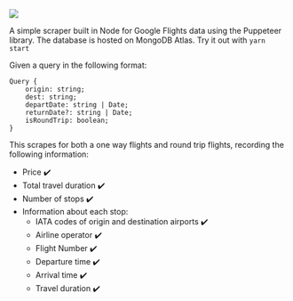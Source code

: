 <img src="https://upload.wikimedia.org/wikipedia/en/thumb/8/86/Google_Flights_logo.svg/1280px-Google_Flights_logo.svg.png" />

A simple scraper built in Node for Google Flights data using the Puppeteer library. The database is hosted on MongoDB Atlas. 
Try it out with `yarn start`

Given a query in the following format:

```
Query {
    origin: string;
    dest: string;
    departDate: string | Date;
    returnDate?: string | Date;
    isRoundTrip: boolean;
}
```

This scrapes for both a one way flights and round trip flights, recording the following information:

* Price :heavy_check_mark:
* Total travel duration :heavy_check_mark:
* Number of stops :heavy_check_mark:
* Information about each stop:
  - IATA codes of origin and destination airports :heavy_check_mark:
  - Airline operator :heavy_check_mark:
  - Flight Number :heavy_check_mark:
  - Departure time :heavy_check_mark:
  - Arrival time :heavy_check_mark:
  - Travel duration :heavy_check_mark:
